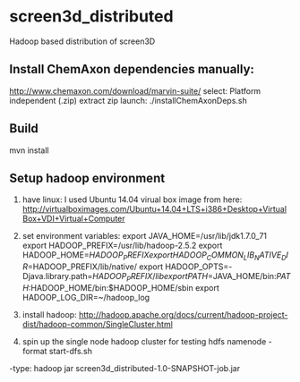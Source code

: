 screen3d_distributed
====================

Hadoop based distribution of screen3D


Install ChemAxon dependencies manually:
---------------------------------------
http://www.chemaxon.com/download/marvin-suite/ select:  Platform independent (.zip)
extract zip 
launch:
	./installChemAxonDeps.sh <path-to-marvinbeans-home> 


Build
-----
mvn install

Setup hadoop environment
---
1. have linux: 
	I used Ubuntu 14.04 virual box image from here:
	http://virtualboximages.com/Ubuntu+14.04+LTS+i386+Desktop+VirtualBox+VDI+Virtual+Computer

2. set environment variables:
	export JAVA_HOME=/usr/lib/jdk1.7.0_71
	export HADOOP_PREFIX=/usr/lib/hadoop-2.5.2
	export HADOOP_HOME=$HADOOP_PREFIX
	export HADOOP_COMMON_LIB_NATIVE_DIR=$HADOOP_PREFIX/lib/native/
	export HADOOP_OPTS=-Djava.library.path=$HADOOP_PREFIX/lib
	export PATH=$JAVA_HOME/bin:$PATH:$HADOOP_HOME/bin:$HADOOP_HOME/sbin
	export HADOOP_LOG_DIR=~/hadoop_log
		
3. install hadoop:
	http://hadoop.apache.org/docs/current/hadoop-project-dist/hadoop-common/SingleCluster.html

4. spin up the single node hadoop cluster for testing
	hdfs namenode -format
	start-dfs.sh


-type:
hadoop jar screen3d_distributed-1.0-SNAPSHOT-job.jar <parameters>